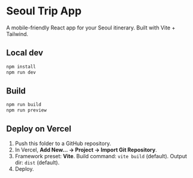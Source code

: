 # Seoul Trip App

A mobile-friendly React app for your Seoul itinerary. Built with Vite + Tailwind.

## Local dev

```bash
npm install
npm run dev
```

## Build

```bash
npm run build
npm run preview
```

## Deploy on Vercel

1. Push this folder to a GitHub repository.
2. In Vercel, **Add New… → Project → Import Git Repository**.
3. Framework preset: **Vite**. Build command: `vite build` (default). Output dir: `dist` (default).
4. Deploy.
